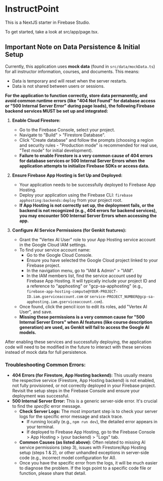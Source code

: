 
# InstructPoint

This is a NextJS starter in Firebase Studio.

To get started, take a look at src/app/page.tsx.

## Important Note on Data Persistence & Initial Setup

Currently, this application uses **mock data** (found in `src/data/mockData.ts`) for all instructor information, courses, and documents. This means:
- Data is temporary and will reset when the server restarts.
- Data is not shared between users or sessions.

**For the application to function correctly, store data permanently, and avoid common runtime errors (like "404 Not Found" for database access or "500 Internal Server Error" during page loads), the following Firebase backend services MUST be set up and integrated:**

1.  **Enable Cloud Firestore:**
    *   Go to the Firebase Console, select your project.
    *   Navigate to "Build" > "Firestore Database".
    *   Click "Create database" and follow the prompts (choosing a region and security rules - "Production mode" is recommended for real use, "Test mode" for initial development).
    *   **Failure to enable Firestore is a very common cause of 404 errors for database services or 500 Internal Server Errors when the application attempts to initialize Firebase SDKs or access data.**

2.  **Ensure Firebase App Hosting is Set Up and Deployed:**
    *   Your application needs to be successfully deployed to Firebase App Hosting.
    *   Deploy your application using the Firebase CLI: `firebase apphosting:backends:deploy` from your project root.
    *   **If App Hosting is not correctly set up, the deployment fails, or the backend is not recognized (e.g., 404 errors for backend services), you may encounter 500 Internal Server Errors when accessing the app.**

3.  **Configure AI Service Permissions (for Genkit features):**
    *   Grant the "Vertex AI User" role to your App Hosting service account in the Google Cloud IAM settings.
    *   To find your service account name:
        *   Go to the Google Cloud Console.
        *   Ensure you have selected the Google Cloud project linked to your Firebase project.
        *   In the navigation menu, go to "IAM & Admin" > "IAM".
        *   In the IAM members list, find the service account used by Firebase App Hosting. It will typically include your project ID and a reference to "apphosting" or "gcp-sa-apphosting" (e.g., `firebase-app-hosting-compute@YOUR-PROJECT-ID.iam.gserviceaccount.com` or `service-PROJECT_NUMBER@gcp-sa-apphosting.iam.gserviceaccount.com`).
    *   Once found, click the pencil icon to edit its roles, add "Vertex AI User", and save.
    *   **Missing these permissions is a very common cause for "500 Internal Server Errors" when AI features (like course description generation) are used, as Genkit will fail to access the Google AI models.**

After enabling these services and successfully deploying, the application code will need to be modified in the future to interact with these services instead of mock data for full persistence.

### Troubleshooting Common Errors:

*   **404 Errors (for Firestore, App Hosting backend):** This usually means the respective service (Firestore, App Hosting backend) is not enabled, not fully provisioned, or not correctly deployed in your Firebase project. Revisit the setup steps in the Firebase Console and ensure your deployment was successful.
*   **500 Internal Server Error:** This is a generic server-side error. It's crucial to find the *specific* error message.
    *   **Check Server Logs:** The most important step is to check your server logs for the specific error message and stack trace.
        *   If running locally (e.g., `npm run dev`), the detailed error appears in your terminal.
        *   If deployed to Firebase App Hosting, go to the Firebase Console > App Hosting > (your backend) > "Logs" tab.
    *   **Common Causes (as listed above):** Often related to missing AI service permissions (step 3), issues with Firestore/App Hosting setup (steps 1 & 2), or other unhandled exceptions in server-side code (e.g., incorrect model configuration for AI).
    *   Once you have the specific error from the logs, it will be much easier to diagnose the problem. If the logs point to a specific code file or function, please share that detail.
